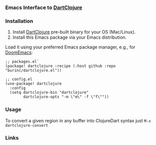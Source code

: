 ### Emacs Interface to [DartClojure][0]

### Installation

1. Install [DartClojure][1] pre-built binary for your OS (Mac/Linux).
2. Install this Emacs package via your Emacs distribution.

Load it using your preferred Emacs package manager, e.g., for [DoomEmacs][2]:

```emacs-lisp
;; packages.el`
(package! dartclojure :recipe (:host github :repo "burinc/dartclojure.el"))

;; config.el
(use-package! dartclojure
  :config 
  (setq dartclojure-bin "dartclojure"
        dartclojure-opts "-m \"m\" -f \"f\""))
```

### Usage

To convert a given region in any buffer into ClojureDart syntax just `M-x dartclojure-convert`

### Links


[0]: https://github.com/D00mch/DartClojure
[1]: https://github.com/D00mch/DartClojure/releases
[2]: https://github.com/doomemacs/doomemacs
